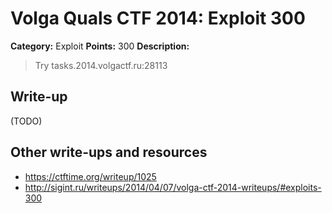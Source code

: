 # Volga Quals CTF 2014: Exploit 300

**Category:** Exploit
**Points:** 300
**Description:**

> Try tasks.2014.volgactf.ru:28113

## Write-up

(TODO)

## Other write-ups and resources

* <https://ctftime.org/writeup/1025>
* <http://sigint.ru/writeups/2014/04/07/volga-ctf-2014-writeups/#exploits-300>
